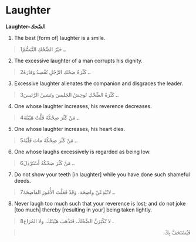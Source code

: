 Laughter
========

**Laughter-الضّحك**

1. The best [form of] laughter is a smile.

> 1ـ خَيْرُ الضِّحْكِ التَّبَسُّمُ.

2. The excessive laughter of a man corrupts his dignity.

> 2ـ كَثْرَةُ ضِحْكِ الرَّجُلِ تُفْسِدُ وَقارَهُ.

3. Excessive laughter alienates the companion and disgraces the leader.

> 3ـ كَثْرَةُ الضِّحْكِ تُوحِشُ الجَليسَ وتَشينُ الرَّئيسَ.

4. One whose laughter increases, his reverence decreases.

> 4ـ مَنْ كَثُرَ ضِحْكُهُ قَلَّتْ هَيْبَتُهُ.

5. One whose laughter increases, his heart dies.

> 5ـ مَنْ كَثُرَ ضِحْكُهُ ماتَ قَلْبُهُ.

6. One whose laughs excessively is regarded as being low.

> 6ـ مَنْ كَثُرَ ضِحْكُهُ اُسْتُرْذِلَ.

7. Do not show your teeth [in laughter] while you have done such
shameful deeds.

> 7ـ لاتُبْدِعَنْ واضِحَة، وَقَدْ فَعَلْتَ الأُمُورَ الفاضِحَةَ.

8. Never laugh too much such that your reverence is lost; and do not
joke [too much] thereby [resulting in your] being taken lightly.

> 8ـ لا تُكْثِرَنَّ الضِّحْكَ، فَتَذْهَبَ هَيْبَتُكَ، ولا المُزاحَ
<blockquote dir="rtl">
  <p>
فَيُسْتَخَفَّ بِكَ.
  </p>
</blockquote>


